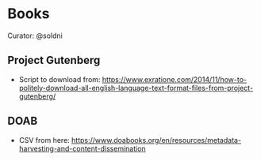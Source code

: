 # Books

Curator: @soldni

## Project Gutenberg

- Script to download from: https://www.exratione.com/2014/11/how-to-politely-download-all-english-language-text-format-files-from-project-gutenberg/

## DOAB

- CSV from here: https://www.doabooks.org/en/resources/metadata-harvesting-and-content-dissemination
